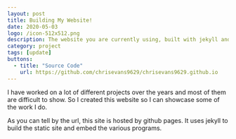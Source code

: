 ```yaml
---
layout: post
title: Building My Website!
date: 2020-05-03
logo: /icon-512x512.png
description: The website you are currently using, built with jekyll and hosted with github pages.
category: project
tags: [update]
buttons:
  - title: "Source Code"
    url: https://github.com/chrisevans9629/chrisevans9629.github.io
---
```


I have worked on a lot of different projects over the years and most of them are difficult to show.  So I created this website so I can showcase some of the work I do.

As you can tell by the url, this site is hosted by github pages.  It uses jekyll to build the static site and embed the various programs.
